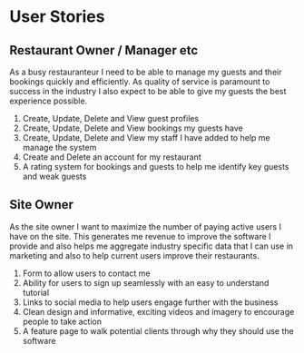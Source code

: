 # User Stories
## Restaurant Owner / Manager etc
As a busy restauranteur I need to be able to manage my guests and their bookings quickly and efficiently. As quality of service is paramount to success in the industry I also expect to be able to give my guests the best experience possible. 
1. Create, Update, Delete and View guest profiles
1. Create, Update, Delete and View bookings my guests have
1. Create, Update, Delete and View my staff I have added to help me manage the system
1. Create and Delete an account for my restaurant
1. A rating system for bookings and guests to help me identify key guests and weak guests

## Site Owner
As the site owner I want to maximize the number of paying active users I have on the site. This generates me revenue to improve the software I provide and also helps me aggregate industry specific data that I can use in marketing and also to help current users improve their restaurants.
1. Form to allow users to contact me
1. Ability for users to sign up seamlessly with an easy to understand tutorial
1. Links to social media to help users engage further with the business
1. Clean design and informative, exciting videos and imagery to encourage people to take action
1. A feature page to walk potential clients through why they should use the software